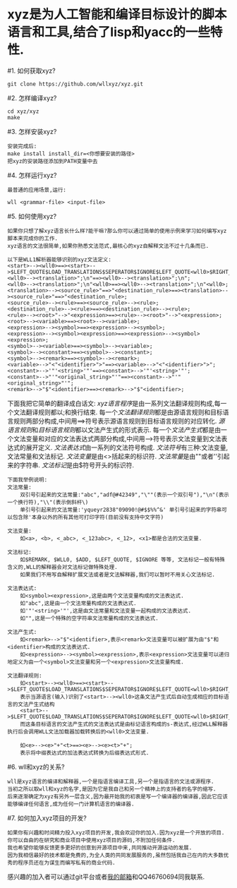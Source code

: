 xyz是为人工智能和编译目标设计的脚本语言和工具,结合了lisp和yacc的一些特性.
=======================================================================

#1. 如何获取xyz?

	git clone https://github.com/wllxyz/xyz.git

#2. 怎样编译xyz?

	cd xyz/xyz
	make

#3. 怎样安装xyz?

	安装完成后:
	make install install_dir=<你想要安装的路径>
	把xyz的安装路径添加到PATH变量中去

#4. 怎样运行xyz?

	最普通的应用场景,运行:

	wll <grammar-file> <input-file>

#5. 如何使用xyz?

	如果你只想了解xyz语言长什么样?能干嘛?那么你可以通过简单的使用示例来学习如何编写xyz脚本来完成你的工作.
	xyz语言的文法很简单,如果你熟悉文法范式,最核心的xyz自解释文法不过十几条而已.

	以下是WLL1解析器能够识别的xyz文法定义:
	<start>--><wll0>==><start>-->$LEFT_QUOTE$LOAD_TRANSLATIONS$SEPERATOR$IGNORE$LEFT_QUOTE<wll0>$RIGHT_QUOTE$RIGHT_QUOTE;
	<wll0>--><translation>";\n"==><wll0>--><translation>";\n";
	<wll0>--><translation>";\n"<wll0>==><wll0>--><translation>";\n"<wll0>;
	<translation>--><source_rule>"==>"<destination_rule>==><translation>--><source_rule>"==>"<destination_rule>;
	<source_rule>--><rule>==><source_rule>--><rule>;
	<destination_rule>--><rule>==><destination_rule>--><rule>;
	<rule>--><root>"-->"<expression>==><rule>--><root>"-->"<expression>;
	<root>--><variable>==><root>--><variable>;
	<expression>--><symbol>==><expression>--><symbol>;
	<expression>--><symbol><expression>==><expression>--><symbol><expression>;
	<symbol>--><variable>==><symbol>--><variable>;
	<symbol>--><constant>==><symbol>--><constant>;
	<symbol>--><remark>==><symbol>--><remark>;
	<variable>-->"<"<identifier>">"==><variable>-->"<"<identifier>">";
	<constant>-->'"'<string>'"'==><constant>-->'"'<string>'"';
	<constant>-->"'"<original_string>"'"==><constant>-->"'"<original_string>"'";
	<remark>-->"$"<identifier>==><remark>-->"$"<identifier>;

下面我把它简单的翻译成白话文:
*xyz语言程序*是由一系列文法翻译规则构成,每一个文法翻译规则都以;和换行结束.
每一个*文法翻译规则*都是由源语言规则和目标语言规则两部分构成,中间用==>符号表示源语言规则到目标语言规则的对应转化.
*源语言规则*和*目标语言规则*都以文法产生式的形式表示.
每一个*文法产生式*都是由一个文法变量和对应的文法表达式两部分构成,中间用-->符号表示文法变量到文法表达式的展开定义.
*文法表达式*由一系列的文法符号构成.
*文法符号*有三种:文法变量,文法常量和文法标记.
*文法变量*是由<>括起来的标识符.
*文法常量*是由""或者''引起来的字符串.
*文法标记*是由$符号开头的标识符.

	下面我举例说明:
	文法常量: 
		双引号引起来的文法常量:"abc","adf@#42349","\""(表示一个双引号"),"\n"(表示一个换行符),"\\"(表示倒斜杆\)
		单引号引起来的文法常量:'yqueyr2838"09090!@#$$%%^&' 单引号引起来的字符串可以包含除'本身以外的所有其他可打印字符(目前没有支持中文字符)

	文法变量:
		如<a>, <b>, <_abc>, <_123abc>, <_12>, <x1>都是合法的文法变量.

	文法标记:
		如$REMARK, $WLL0, $ADD, $LEFT_QUOTE, $IGNORE 等等, 文法标记一般有特殊含义的,WLL的解释器会对文法标记做特殊处理.
		如果我们不用写自解释扩展文法或者是文法解释器,我们可以暂时不用关心文法标记.

	文法表达式:
		如<symbol><expression>,这是由两个文法变量构成的文法表达式.
		如"abc",这是由一个文法常量构成的文法表达式.
		如'"'<string>'"',这是由文法常量和文法变量一起构成的文法表达式.
		如"",这是一个特殊的空字符串文法常量构成的文法表达式.

	文法产生式:
		如<remark>-->"$"<identifier>,表示<remark>文法变量可以被扩展为由"$"和<identifier>构成的文法表达式.
		如<expression>--><symbol><expression>,表示<expression>文法变量可以递归地定义为由一个<symbol>文法变量和另一个<expression>文法变量构成.

	文法翻译规则:
		如<start>--><wll0>==><start>-->$LEFT_QUOTE$LOAD_TRANSLATIONS$SEPERATOR$IGNORE$LEFT_QUOTE<wll0>$RIGHT_QUOTE$RIGHT_QUOTE;
		表示当源语言(输入)识别了<start>--><wll0>这条文法产生式后自动生成相应的目标语言的文法产生式结构
		<start>-->$LEFT_QUOTE$LOAD_TRANSLATIONS$SEPERATOR$IGNORE$LEFT_QUOTE<wll0>$RIGHT_QUOTE$RIGHT_QUOTE,
		而这条目标语言的文法产生式的文法表达式是由标记语言构成的s-表达式,经过WLL解释器执行后会调用WLL文法加载器加载转换后的<wll0>文法变量.

		如<e>--><e>"+"<t>==><e>--><e><t>"+";
		表示将中缀表达式的加法表达式转换为后缀表达式形式.

#6. wll和xyz的关系?
	
	wll是xyz语言的编译和解释器,一个是指语言编译工具,另一个是指语言的文法或源程序.
	当初之所以取wll和xyz的名字,是因为它是我自己和另一个精神上的支持者的名字的缩写.
	后来逐渐确定为xyz有另外一层含义,因为最开始我的初衷是写一个编译器的编译器,因此它应该能够编译任何语言,成为任何一门计算机语言的编译器.

#7. 如何加入xyz项目的开发?
	
	如果你有兴趣和时间精力投入xyz项目的开发,我会欢迎你的加入.因为xyz是一个开放的项目.
	你可以自由的在研究和商业项目中使用xyz项目的源码,不附加任何条件.
	我也希望你能够反馈更多更好的创意到开源项目中来,共同推动开源运动的发展.
	因为我相信最好的技术都是免费的,为全人类的共同发展服务的,虽然包括我自己在内的大多数优秀的程序员还在为谋生而编写私有的商业代码.

感兴趣的加入者可以通过git平台或者[我的邮箱](mailto://wll_xyz@163.com)和QQ46760694同我联系.

	
